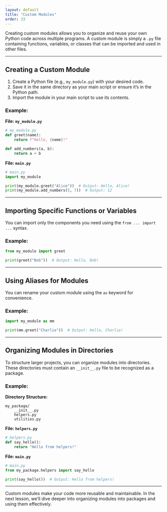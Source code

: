 ```yaml
---
layout: default
title: "Custom Modules"
order: 33
---
```


Creating custom modules allows you to organize and reuse your own Python code across multiple programs. A custom module is simply a `.py` file containing functions, variables, or classes that can be imported and used in other files.

---

## Creating a Custom Module

1. Create a Python file (e.g., `my_module.py`) with your desired code.
2. Save it in the same directory as your main script or ensure it’s in the Python path.
3. Import the module in your main script to use its contents.

### Example:

**File: `my_module.py`**
```python
# my_module.py
def greet(name):
    return f"Hello, {name}!"

def add_numbers(a, b):
    return a + b
```

**File: `main.py`**
```python
# main.py
import my_module

print(my_module.greet("Alice"))  # Output: Hello, Alice!
print(my_module.add_numbers(5, 7))  # Output: 12
```

---

## Importing Specific Functions or Variables

You can import only the components you need using the `from ... import ...` syntax.

### Example:
```python
from my_module import greet

print(greet("Bob"))  # Output: Hello, Bob!
```

---

## Using Aliases for Modules

You can rename your custom module using the `as` keyword for convenience.

### Example:
```python
import my_module as mm

print(mm.greet("Charlie"))  # Output: Hello, Charlie!
```

---

## Organizing Modules in Directories

To structure larger projects, you can organize modules into directories. These directories must contain an `__init__.py` file to be recognized as a package.

### Example:

**Directory Structure:**
```plaintext
my_package/
    __init__.py
    helpers.py
    utilities.py
```

**File: `helpers.py`**
```python
# helpers.py
def say_hello():
    return "Hello from helpers!"
```

**File: `main.py`**
```python
# main.py
from my_package.helpers import say_hello

print(say_hello())  # Output: Hello from helpers!
```

---

Custom modules make your code more reusable and maintainable. In the next lesson, we’ll dive deeper into organizing modules into packages and using them effectively.

